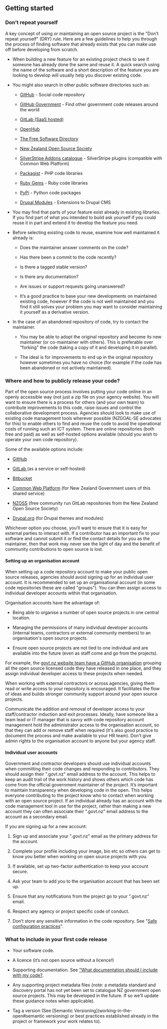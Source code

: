 
## Getting started

### Don’t repeat yourself
A key concept of using or maintaining an open source project is the "Don’t repeat yourself" (DRY) rule.  Here are a few guidelines to help you through the process of finding software that already exists that you can make use off before developing from scratch.

 * When building a new feature for an existing project check to see if someone has already done the same and reuse it. A quick search using the name of the software and a short description of the feature you are looking to develop will usually help you discover existing code.

 * You might also search in other public software directories such as:

    * [GitHub](https://github.com/) - Social code repository

    * [GitHub Government](https://government.github.com/community/) - Find other government code releases around the world

    * [GitLab (SaaS hosted)](https://gitlab.com/explore)

    * [OpenHub](https://www.openhub.net/)

    * [The Free Software Directory](http://directory.fsf.org/wiki/Main_Page)

    * [New Zealand Open Source Society](https://git.nzoss.org.nz/explore/projects)

    * [SilverStripe Addons catalogue](http://addons.silverstripe.org/) - SilverStripe plugins (compatible with Common Web Platform)

    * [Packagist](https://packagist.org/) -  PHP code libraries

    * [Ruby Gems](https://rubygems.org/) - Ruby code libraries

    * [PyPi](https://pypi.python.org/pypi) - Python code packages

    * [Drupal Modules](https://www.drupal.org/project/project_module) - Extensions to Drupal CMS

 * You may find that parts of your feature exist already in existing libraries. If you find part of what you intended to build ask yourself if you could reuse it in part and extend it to develop the feature you need.

 * Before selecting existing code to reuse, examine how well maintained it already is:

    * Does the maintainer answer comments on the code?

    * Has there been a commit to the code recently?

    * Is there a tagged stable version?

    * Is there any documentation?

    * Are issues or support requests going unanswered?

    * It’s a good practice to base your new developments on maintained existing code, however if the code is not well maintained and you find it still solves your problem you may want to consider maintaining it yourself as a derivative version.

 * In the case of an abandoned repository of code, try to contact the maintainer.

    * You may be able to adopt the original repository and become its new maintainer (or co-maintainer with others). This is preferable over "forking" the code (taking a copy of it and developing it in parallel).

    * The ideal is for improvements to end up in the original repository however sometimes you have no choice (for example if the code has been abandoned or not actively maintained).

### Where and how to publicly release your code?
Part of the open source process involves putting your code online in an openly accessible way (not just a zip file on your agency website). You will want to ensure there is a process for others (and your own team) to contribute improvements to this code, raise issues and control the collaborative development process. Agencies should look to make use of existing code management tools wherever possible (NZGOAL-SE advocates for this) to enable others to find and reuse the code to avoid the operational costs of running such an ICT system. There are online repositories (both free and paid) as well as self-hosted options available (should you wish to operate your own code repository).

Some of the available options include:

 * [GitHub](https://github.com/)

 * [GitLab ](https://gitlab.com/)(as a service or self-hosted)

 * [Bitbucket](https://bitbucket.org/)

 * [Common Web Platform](https://gitlab.cwp.govt.nz/explore/projects) (for New Zealand Government users of this shared service)

 * [NZOSS](https://git.nzoss.org.nz/) (free community run GitLab repositories from the New Zealand Open Source Society)

 * [Drupal.org](https://www.drupal.org/node/648898) (for Drupal themes and modules)

Whichever option you choose, you’ll want to ensure that it is easy for external parties to interact with. If a contributor has an important fix to your software and cannot submit it or find the contact details for you as the maintainer, then that work may never see the light of day and the benefit of community contributions to open source is lost.

#### Setting up an organisation account

When setting up a code repository account to make your public open source releases, agencies should avoid signing up for an individual user account. It is recommended to set up an organisational account (in some code repositories these are called "groups"). You can then assign access to individual developer accounts within that organisation.

Organisation accounts have the advantage of:

 * Being able to organise a number of open source projects in one central location.

 * Managing the permissions of many individual developer accounts (internal teams, contractors or external community members) to an organisation's open source projects.

 * Ensure open source projects are not tied to one individual and are available into the future (even as staff come and go from the projects).

For example, the [govt.nz website team have a GitHub organisation](https://github.com/GOVTNZ) grouping all the open source licensed code they have released in one place, and they assign individual developer access to these projects when needed.

When working with external contractors or across agencies, giving them read or write access to your repository is encouraged. It facilitates the flow of ideas and builds stronger community support around your open source projects.

Communicate the addition and removal of developer access to your staff/contractor induction and exit processes. Ideally, have someone like a team lead or IT manager that is savvy with code repository account management hold the administrator access to the organisation account, so that they can add or remove staff when required (it's also good practice to document the process and make available to your HR team). Don’t give admin rights to the organisation account to anyone but your agency staff.

#### Individual user accounts

Government and contractor developers should use individual accounts when committing their code changes and responding to contributors. They should assign their ".govt.nz" email address to the account. This helps to keep an audit trail of the work history and shows others which code has come from the official government maintainer of the project. It’s important to maintain transparency when developing code in the open. This helps everyone contributing to the project know who to contact when working with an open source project. If an individual already has an account with the code management tool in use for the project, rather than making a new account they can often associate their “.govt.nz” email address to the account as a secondary email.

If you are signing up for a new account:

 1. Sign up and associate your ".govt.nz" email as the primary address for the account.

 2. Complete your profile including your image, bio etc so others can get to know you better when working on open source projects with you.

 3. If available, set up two-factor authentication to keep your account secure.

 4. Ask your team to add you to the organisation account that has been set up.

 5. Ensure that any notifications from the project go to your ".govt.nz“ email.

 6. Respect any agency or project specific code of conduct.

 7. Don’t store any sensitive information in the code repository. See "[Safe configuration practices](working-in-the-open#safe-configuration-practices)".

### What to include in your first code release

 * Your software code.

 * A licence (it’s not open source without a licence!)

 * Supporting documentation. See ["What documentation should I include with my code?](documenting-you-code#what-documentation-should-i-include-with-my-code).

 * Any supporting project metadata files (note: a metadata standard and discovery portal has not yet been set to catalogue NZ government open source projects. This may be developed in the future. If so we’ll update these guidance notes when applicable).

 * Tag a version (See [Semantic Versioning](working-in-the-open#semantic versioning) or best practices established already in the project or framework your work relates to).
